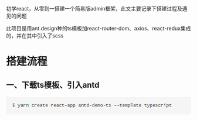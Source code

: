 初学react，从零到一搭建一个简易版admin框架，此文主要记录下搭建过程及遇见的问题

此项目是用ant.design种的ts模板加react-router-dom、axios、react-redux集成的，并在其中引入了scss

# 搭建流程

## 一、下载ts模板、引入antd
![截图](https://github.com/userguohongyu/img-md/blob/master/1.png)
